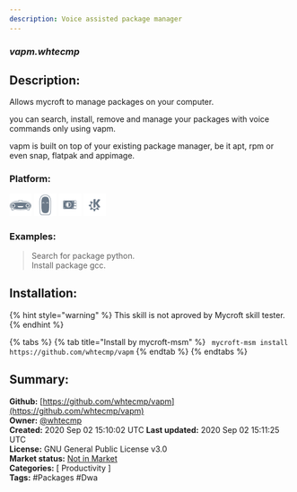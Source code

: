```yaml
---
description: Voice assisted package manager
---
```


### _vapm.whtecmp_  
## Description:  
Allows mycroft to manage packages on your computer.

you can search, install, remove and manage your packages with voice commands only using vapm.

vapm is built on top of your existing package manager, be it apt, rpm or even snap, flatpak and appimage.  
  
  
### Platform:  
 ![Mark I](../.gitbook/assets/mark-1-icon.png)  ![Mark II](../.gitbook/assets/mark-2-icon.png)  ![Picroft](../.gitbook/assets/picroft-icon.png)  ![plasmoid](../.gitbook/assets/kde.png)   
### Examples:  
> Search for package python.  
> Install package gcc.  
  
## Installation:  
{% hint style="warning" %}
This skill is not aproved by Mycroft skill tester.
{% endhint %}
    
{% tabs %}
{% tab title="Install by mycroft-msm" %}
``` mycroft-msm install https://github.com/whtecmp/vapm```
{% endtab %}
  {% endtabs %}
    
## Summary:  
**Github:** [https://github.com/whtecmp/vapm](https://github.com/whtecmp/vapm)  
**Owner:** [@whtecmp](https://github.com/whtecmp)  
**Created:** 2020 Sep 02 15:10:02 UTC  **Last updated:** 2020 Sep 02 15:11:25 UTC  
**License:** GNU General Public License v3.0  
**Market status:** [Not in Market](https://market.mycroft.ai/skill/)  
**Categories:** [ Productivity ]   
**Tags:** \#Packages \#Dwa   
